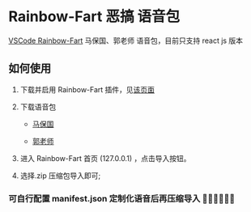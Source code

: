 # Rainbow-Fart 恶搞 语音包

[VSCode Rainbow-Fart](https://github.com/saekiraku/vscode-rainbow-fart)
马保国、郭老师 语音包，目前只支持 react js 版本

## 如何使用

1. 下载并启用 Rainbow-Fart 插件，见[该页面](https://saekiraku.github.io/vscode-rainbow-fart/#/zh/#%E5%AE%89%E8%A3%85%E4%B8%8E%E4%BD%BF%E7%94%A8)

2. 下载语音包

   - [马保国](https://github.com/wang2498/Rainbow-Fart-Spoof/raw/main/%E9%A9%AC%E4%BF%9D%E5%9B%BD/%E9%A9%AC%E4%BF%9D%E5%9B%BD%E8%AF%AD%E9%9F%B3%E5%8C%85react%2Bjs%E7%89%88%E6%9C%AC.zip)

   - [郭老师](https://github.com/wang2498/Rainbow-Fart-Spoof/raw/main/%E9%83%AD%E8%80%81%E5%B8%88/%E9%83%AD%E8%80%81%E5%B8%88%E8%AF%AD%E9%9F%B3%E5%8C%85react%2Bjs%E7%89%88%E6%9C%AC.zip)

3. 进入 Rainbow-Fart 首页 (127.0.0.1) ，点击导入按钮。

4. 选择.zip 压缩包导入即可;

### 可自行配置 manifest.json 定制化语音后再压缩导入 🤙🤙🤙🤙🤙🤙
